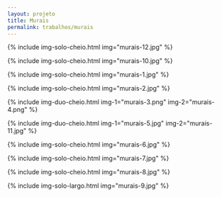```yaml
---
layout: projeto
title: Murais
permalink: trabalhos/murais
---
```


{% include img-solo-cheio.html
	img="murais-12.jpg"
%}

{% include img-solo-cheio.html
	img="murais-10.jpg"
%}

{% include img-solo-cheio.html
	img="murais-1.jpg"
%}

{% include img-solo-cheio.html
	img="murais-2.jpg"
%}

{% include img-duo-cheio.html
	img-1="murais-3.png"
	img-2="murais-4.png"
%}

{% include img-duo-cheio.html
	img-1="murais-5.jpg"
	img-2="murais-11.jpg"
%}

{% include img-solo-cheio.html
	img="murais-6.jpg"
%}

{% include img-solo-cheio.html
	img="murais-7.jpg"
%}

{% include img-solo-cheio.html
	img="murais-8.jpg"
%}

{% include img-solo-largo.html
	img="murais-9.jpg"
%}
